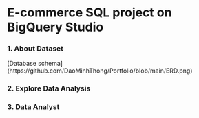 <h1>E-commerce SQL project on BigQuery Studio</h1>
<h3> 1. About Dataset</h3>
[Database schema](https://github.com/DaoMinhThong/Portfolio/blob/main/ERD.png)
<h3> 2. Explore Data Analysis</h3>
<h3> 3. Data Analyst</h3>
